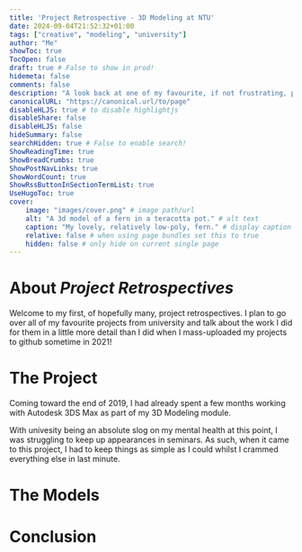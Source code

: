 ```yaml
---
title: 'Project Retrospective - 3D Modeling at NTU'
date: 2024-09-04T21:52:32+01:00
tags: ["creative", "modeling", "university"]
author: "Me"
showToc: true
TocOpen: false
draft: true # False to show in prod! 
hidemeta: false
comments: false
description: "A look back at one of my favourite, if not frustrating, projects."
canonicalURL: "https://canonical.url/to/page"
disableHLJS: true # to disable highlightjs
disableShare: false
disableHLJS: false
hideSummary: false
searchHidden: true # False to enable search!
ShowReadingTime: true
ShowBreadCrumbs: true
ShowPostNavLinks: true
ShowWordCount: true
ShowRssButtonInSectionTermList: true
UseHugoToc: true
cover:
    image: "images/cover.png" # image path/url
    alt: "A 3d model of a fern in a teracotta pot." # alt text
    caption: "My lovely, relatively low-poly, fern." # display caption under cover
    relative: false # when using page bundles set this to true
    hidden: false # only hide on current single page
---
```


# About *Project Retrospectives*
Welcome to my first, of hopefully many, project retrospectives. I plan to go over all of my favourite projects from university and talk about the work I did for them in a little more detail than I did when I mass-uploaded my projects to github sometime in 2021!

# The Project
Coming toward the end of 2019, I had already spent a few months working with Autodesk 3DS Max as part of my 3D Modeling module. 

With univesity being an absolute slog on my mental health at this point, I was struggling to keep up appearances in seminars. As such, when it came to this project, I had to keep things as simple as I could whilst I crammed everything else in last minute. 

# The Models

# Conclusion